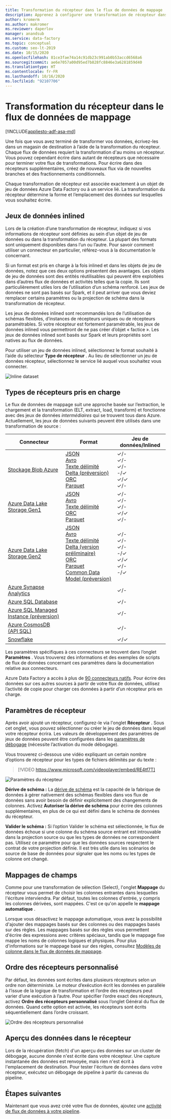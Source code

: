 ```yaml
---
title: Transformation du récepteur dans le flux de données de mappage
description: Apprenez à configurer une transformation de récepteur dans le flux de données de mappage.
author: kromerm
ms.author: makromer
ms.reviewer: daperlov
manager: anandsub
ms.service: data-factory
ms.topic: conceptual
ms.custom: seo-lt-2019
ms.date: 10/15/2020
ms.openlocfilehash: 81ce3fae74a14c91db23c991ab0b53accd6568a6
ms.sourcegitcommit: ae6e7057a00d95ed7b828fc8846e3a6281859d40
ms.translationtype: HT
ms.contentlocale: fr-FR
ms.lasthandoff: 10/16/2020
ms.locfileid: "92107706"
---
```

# <a name="sink-transformation-in-mapping-data-flow"></a>Transformation du récepteur dans le flux de données de mappage

[!INCLUDE[appliesto-adf-asa-md](includes/appliesto-adf-asa-md.md)]

Une fois que vous avez terminé de transformer vos données, écrivez-les dans un magasin de destination à l’aide de la transformation du récepteur. Chaque flux de données requiert la transformation d'au moins un récepteur. Vous pouvez cependant écrire dans autant de récepteurs que nécessaire pour terminer votre flux de transformations. Pour écrire dans des récepteurs supplémentaires, créez de nouveaux flux via de nouvelles branches et des fractionnements conditionnels.

Chaque transformation de récepteur est associée exactement à un objet de jeu de données Azure Data Factory ou à un service lié. La transformation du récepteur détermine la forme et l’emplacement des données sur lesquelles vous souhaitez écrire.

## <a name="inline-datasets"></a>Jeux de données inlined

Lors de la création d’une transformation de récepteur, indiquez si vos informations de récepteur sont définies au sein d’un objet de jeu de données ou dans la transformation du récepteur. La plupart des formats sont uniquement disponibles dans l’un ou l’autre. Pour savoir comment utiliser un connecteur en particulier, référez-vous à la documentation le concernant.

Si un format est pris en charge à la fois inlined et dans les objets de jeu de données, notez que ces deux options présentent des avantages. Les objets de jeu de données sont des entités réutilisables qui peuvent être exploitées dans d’autres flux de données et activités telles que la copie. Ils sont particulièrement utiles lors de l’utilisation d’un schéma renforcé. Les jeux de données ne sont pas basés sur Spark, et il peut arriver que vous deviez remplacer certains paramètres ou la projection de schéma dans la transformation de récepteur.

Les jeux de données inlined sont recommandés lors de l’utilisation de schémas flexibles, d’instances de récepteurs uniques ou de récepteurs paramétrables. Si votre récepteur est fortement paramétrable, les jeux de données inlined vous permettront de ne pas créer d’objet « factice ». Les jeux de données inlined sont basés sur Spark et leurs propriétés sont natives au flux de données.

Pour utiliser un jeu de données inlined, sélectionnez le format souhaité à l’aide du sélecteur **Type de récepteur** . Au lieu de sélectionner un jeu de données récepteur, sélectionnez le service lié auquel vous souhaitez vous connecter.

![Inline dataset](media/data-flow/inline-selector.png "Jeu de données inlined")

##  <a name="supported-sink-types"></a><a name="supported-sinks"></a> Types de récepteurs pris en charge

Le flux de données de mappage suit une approche basée sur l’extraction, le chargement et la transformation (ELT, extract, load, transform) et fonctionne avec des jeux de données *intermédiaires* qui se trouvent tous dans Azure. Actuellement, les jeux de données suivants peuvent être utilisés dans une transformation de source :

| Connecteur | Format | Jeu de données/Inlined |
| --------- | ------ | -------------- |
| [Stockage Blob Azure](connector-azure-blob-storage.md#mapping-data-flow-properties) | [JSON](format-json.md#mapping-data-flow-properties) <br> [Avro](format-avro.md#mapping-data-flow-properties) <br> [Texte délimité](format-delimited-text.md#mapping-data-flow-properties) <br> [Delta (préversion)](format-delta.md) <br> [ORC](format-orc.md#mapping-data-flow-properties)<br> [Parquet](format-parquet.md#mapping-data-flow-properties) | ✓/- <br> ✓/- <br> ✓/- <br> -/✓ <br>✓/✓<br> ✓/- |
| [Azure Data Lake Storage Gen1](connector-azure-data-lake-store.md#mapping-data-flow-properties) | [JSON](format-json.md#mapping-data-flow-properties) <br> [Avro](format-avro.md#mapping-data-flow-properties) <br> [Texte délimité](format-delimited-text.md#mapping-data-flow-properties) <br> [ORC](format-orc.md#mapping-data-flow-properties)<br/> [Parquet](format-parquet.md#mapping-data-flow-properties) | ✓/- <br> ✓/- <br> ✓/- <br>✓/✓<br> ✓/- |
| [Azure Data Lake Storage Gen2](connector-azure-data-lake-storage.md#mapping-data-flow-properties) | [JSON](format-json.md#mapping-data-flow-properties) <br> [Avro](format-avro.md#mapping-data-flow-properties) <br> [Texte délimité](format-delimited-text.md#mapping-data-flow-properties) <br> [Delta (version préliminaire)](format-delta.md) <br> [ORC](format-orc.md#mapping-data-flow-properties)<br/> [Parquet](format-parquet.md#mapping-data-flow-properties)  <br> [Common Data Model (préversion)](format-common-data-model.md#sink-properties) | ✓/- <br> ✓/- <br> ✓/- <br> -/✓ <br>✓/✓<br> ✓/- <br> -/✓ |
| [Azure Synapse Analytics](connector-azure-sql-data-warehouse.md#mapping-data-flow-properties) | | ✓/- |
| [Azure SQL Database](connector-azure-sql-database.md#mapping-data-flow-properties) | | ✓/- |
| [Azure SQL Managed Instance (préversion)](connector-azure-sql-managed-instance.md#mapping-data-flow-properties) | | ✓/- |
| [Azure CosmosDB (API SQL)](connector-azure-cosmos-db.md#mapping-data-flow-properties) | | ✓/- |
| [Snowflake](connector-snowflake.md) | | ✓/✓ |

Les paramètres spécifiques à ces connecteurs se trouvent dans l’onglet **Paramètres** . Vous trouverez des informations et des exemples de scripts de flux de données concernant ces paramètres dans la documentation relative aux connecteurs. 

Azure Data Factory a accès à plus de [90 connecteurs natifs](connector-overview.md). Pour écrire des données sur ces autres sources à partir de votre flux de données, utilisez l’activité de copie pour charger ces données à partir d’un récepteur pris en charge.

## <a name="sink-settings"></a>Paramètres de récepteur

Après avoir ajouté un récepteur, configurez-le via l'onglet **Récepteur** . Sous cet onglet, vous pouvez sélectionner ou créer le jeu de données dans lequel votre récepteur écrira. Les valeurs de développement des paramètres de jeux de données peuvent être configurées dans les [paramètres de débogage](concepts-data-flow-debug-mode.md) (nécessite l’activation du mode débogage).

Vous trouverez ci-dessous une vidéo expliquant un certain nombre d’options de récepteur pour les types de fichiers délimités par du texte :

> [!VIDEO https://www.microsoft.com/videoplayer/embed/RE4tf7T]

![Paramètres du récepteur](media/data-flow/sink-settings.png "Paramètres du récepteur")

**Dérive de schéma :** La [dérive de schéma](concepts-data-flow-schema-drift.md) est la capacité de la fabrique de données à gérer nativement des schémas flexibles dans vos flux de données sans avoir besoin de définir explicitement des changements de colonnes. Activez **Autoriser la dérive de schéma** pour écrire des colonnes supplémentaires, en plus de ce qui est défini dans le schéma de données du récepteur.

**Valider le schéma :** Si l’option Valider le schéma est sélectionnée, le flux de données échoue si une colonne du schéma source entrant est introuvable dans la projection source ou que les types de données ne correspondent pas. Utilisez ce paramètre pour que les données sources respectent le contrat de votre projection définie. Il est très utile dans les scénarios de source de base de données pour signaler que les noms ou les types de colonne ont changé.

## <a name="field-mapping"></a>Mappages de champs

Comme pour une transformation de sélection (Select), l'onglet **Mappage** du récepteur vous permet de choisir les colonnes entrantes dans lesquelles l'écriture interviendra. Par défaut, toutes les colonnes d'entrée, y compris les colonnes dérivées, sont mappées. C'est ce qu'on appelle le **mappage automatique** .

Lorsque vous désactivez le mappage automatique, vous avez la possibilité d'ajouter des mappages basés sur des colonnes ou des mappages basés sur des règles. Les mappages basés sur des règles vous permettent d'écrire des expressions avec critères spéciaux, tandis que le mappage fixe mappe les noms de colonnes logiques et physiques. Pour plus d'informations sur le mappage basé sur des règles, consultez [Modèles de colonne dans le flux de données de mappage](concepts-data-flow-column-pattern.md#rule-based-mapping-in-select-and-sink).

## <a name="custom-sink-ordering"></a>Ordre des récepteurs personnalisé

Par défaut, les données sont écrites dans plusieurs récepteurs selon un ordre non déterministe. Le moteur d’exécution écrit les données en parallèle à l’issue de la logique de transformation et l’ordre des récepteurs peut varier d’une exécution à l’autre. Pour spécifier l’ordre exact des récepteurs, activez **Ordre des récepteurs personnalisé** sous l’onglet Général du flux de données. Quand cette option est activée, les récepteurs sont écrits séquentiellement dans l’ordre croissant.

![Ordre des récepteurs personnalisé](media/data-flow/custom-sink-ordering.png "Ordre des récepteurs personnalisé")

## <a name="data-preview-in-sink"></a>Aperçu des données dans le récepteur

Lors de la récupération (fetch) d'un aperçu des données sur un cluster de débogage, aucune donnée n'est écrite dans votre récepteur. Une capture instantanée des données est renvoyée, mais rien n'est écrit à l'emplacement de destination. Pour tester l'écriture de données dans votre récepteur, exécutez un débogage de pipeline à partir du canevas du pipeline.

## <a name="next-steps"></a>Étapes suivantes
Maintenant que vous avez créé votre flux de données, ajoutez une [activité de flux de données à votre pipeline](concepts-data-flow-overview.md).

